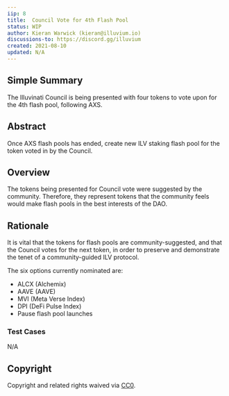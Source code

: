 ```yaml
---
iip: 8
title:  Council Vote for 4th Flash Pool
status: WIP
author: Kieran Warwick (kieran@illuvium.io)
discussions-to: https://discord.gg/illuvium
created: 2021-08-10
updated: N/A
---
```


## Simple Summary
The Illuvinati Council is being presented with four tokens to vote upon for the 4th flash pool, following AXS.

## Abstract 
Once AXS flash pools has ended, create new ILV staking flash pool for the token voted in by the Council.

## Overview
The tokens being presented for Council vote were suggested by the community. Therefore, they represent tokens that the community feels would make flash pools in the best interests of the DAO.
 
## Rationale
It is vital that the tokens for flash pools are community-suggested, and that the Council votes for the next token, in order to preserve and demonstrate the tenet of a community-guided ILV protocol.

The six options currently nominated are:

* ALCX (Alchemix)
* AAVE (AAVE) 
* MVI (Meta Verse Index) 
* DPI (DeFi Pulse Index)  
* Pause flash pool launches

### Test Cases
N/A

## Copyright
Copyright and related rights waived via [CC0](https://creativecommons.org/publicdomain/zero/1.0/).
